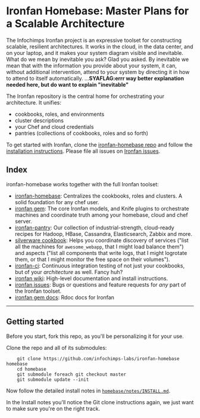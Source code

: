 # Ironfan Homebase: Master Plans for a Scalable Architecture

The Infochimps Ironfan project is an expressive toolset for constructing scalable, resilient architectures. It works in the cloud, in the data center, and on your laptop, and it makes your system diagram visible and inevitable. What do we mean by inevitable you ask?  Glad you asked.  By inevitable we mean that with the information you provide about your system, it can, without additional intervention, attend to your system by directing it in how to attend to itself automatically. ...**SYAFLAG:errr way better explanation needed here, but do want to explain "inevitable"**

The Ironfan repository is the central home for orchestrating your architecture. It unifies:
	
* cookbooks, roles, and environments
* cluster descriptions
* your Chef and cloud credentials
* pantries (collections of cookbooks, roles and so forth)

To get started with Ironfan, clone the [ironfan-homebase repo](https://github.com/infochimps-labs/ironfan-homebase) and follow the [installation instructions](https://github.com/infochimps-labs/ironfan/wiki/install). Please file all issues on [Ironfan issues](https://github.com/infochimps-labs/ironfan/issues).

## Index

ironfan-homebase works together with the full Ironfan toolset:

* [ironfan-homebase](https://github.com/infochimps-labs/ironfan-homebase): Centralizes the cookbooks, roles and clusters. A solid foundation for any chef user.
* [ironfan gem](https://github.com/infochimps-labs/ironfan): The core Ironfan models, and Knife plugins to orchestrate machines and coordinate truth among your homebase, cloud and chef server.
* [ironfan-pantry](https://github.com/infochimps-labs/ironfan-pantry): Our collection of industrial-strength, cloud-ready recipes for Hadoop, HBase, Cassandra, Elasticsearch, Zabbix and more.
* [silverware cookbook](https://github.com/infochimps-labs/ironfan-pantry/tree/master/cookbooks/silverware): Helps you coordinate discovery of services ("list all the machines for `awesome_webapp`, that I might load balance them") and aspects ("list all components that write logs, that I might logrotate them, or that I might monitor the free space on their volumes").
* [ironfan-ci](https://github.com/infochimps-labs/ironfan-ci): Continuous integration testing of not just your cookbooks, but of your *architecture* as well.  Fancy huh? 
* [ironfan wiki](https://github.com/infochimps-labs/ironfan/wiki): High-level documentation and install instructions.
* [ironfan issues](https://github.com/infochimps-labs/ironfan/issues): Bugs or questions and feature requests for *any* part of the Ironfan toolset.
* [ironfan gem docs](http://rdoc.info/gems/ironfan): Rdoc docs for Ironfan

__________________________________________________________________________

## Getting started

Before you start, fork this repo, as you'll be personalizing it for your use.

Clone the repo and all of its submodules:

        git clone https://github.com/infochimps-labs/ironfan-homebase homebase
        cd homebase
		git submodule foreach git checkout master
        git submodule update --init

Now follow the detailed install notes in [`homebase/notes/INSTALL.md`](https://github.com/infochimps-labs/ironfan/wiki/install).

In the Install notes you'll notice the Git clone instructions again, we just want to make sure you're on the right track.   	 	